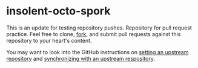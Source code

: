 # insolent-octo-spork

This is an update for testing repository pushes. Repository for pull request
practice.  Feel free to clone, [fork], and submit pull requests against this
repository to your heart's content.

You may want to look into the GitHub instructions on
[setting an upstream repository][upstream] and
[synchronizing with an upstream respository][sync].

[fork]: https://help.github.com/articles/fork-a-repo/
[upstream]: https://help.github.com/articles/configuring-a-remote-for-a-fork/
[sync]: https://help.github.com/articles/syncing-a-fork/

